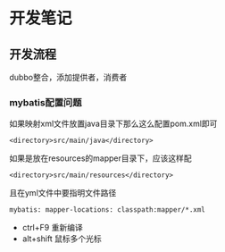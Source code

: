 # 开发笔记
## 开发流程
dubbo整合，添加提供者，消费者

### mybatis配置问题

如果映射xml文件放置java目录下那么这么配置pom.xml即可

`<directory>src/main/java</directory>`

如果是放在resources的mapper目录下，应该这样配

`<directory>src/main/resources</directory>`

且在yml文件中要指明文件路径

`mybatis:
  mapper-locations: classpath:mapper/*.xml`
  
- ctrl+F9 重新编译
- alt+shift 鼠标多个光标 